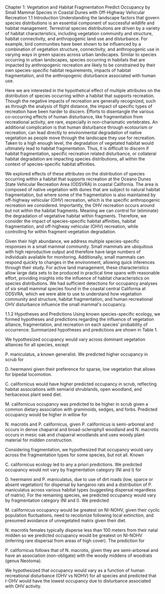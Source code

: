 Chapter 1: Vegetation and Habitat Fragmentation Predict Occupancy by Small Mammal Species in Coastal Dunes with Off-Highway Vehicular Recreation
1.1 Introduction
Understanding the landscape factors that govern species distributions is an essential component of successful wildlife and habitat management. Terrestrial species distributions are driven by a variety of habitat characteristics, including vegetation community and structure, habitat connectivity, and anthropogenic land use and disturbance. For example, bird communities have been shown to be influenced by a combination of vegetation structure, connectivity, and anthropogenic use in varying ways in green spaces across urban landscapes. Similar to species occurring in urban landscapes, species occurring in habitats that are impacted by anthropogenic recreation are likely to be constrained by their own species-specific habitat requirements, impacts of habitat fragmentation, and the anthropogenic disturbance associated with human use.




Here we are interested in the hypothetical effect of multiple attributes on the distribution of species occurring within a habitat that supports recreation. Though the negative impacts of recreation are generally recognized, such as through the analysis of flight distance, the impact of specific types of recreation have been harder to discern. Efforts to disentangle the various co-occurring effects of human disturbance, like fragmentation from recreational activity, are rare, especially in non-charismatic vertebrates. An additional complication is that human disturbance through ecotourism or recreation, can lead directly to environmental degradation of native vegetation as people move through the landscape they use for recreation. Taken to a high enough level, the degradation of vegetated habitat would ultimately lead to habitat fragmentation. Thus, it is difficult to discern if habitat fragmentation, specific recreation related disturbance, or collateral habitat degradation are impacting species distributions, all within the context of species-specific habitat affinities.





We explored effects of these attributes on the distribution of species occurring within a habitat that supports recreation at the Oceano Dunes State Vehicular Recreation Area (ODSVRA) in coastal California. The area is composed of native vegetation with dunes that are subject to natural habitat fragmentation, but where some of the fragmentation is also maintained by off-highway vehicular (OHV) recreation, which is the specific anthropogenic recreation we considered. Importantly, the OHV recreation occurs around but not within the habitat fragments. Meaning we can control for (eliminate) the degradation of vegetative habitat within fragments. Therefore, we consider the impact of species-specific habitat affinities, habitat fragmentation, and off-highway vehicular (OHV) recreation, while controlling for within fragment vegetation degradation.





Given their high abundance, we address multiple species-specific responses in a small mammal community. Small mammals are ubiquitous with high reproductive output and therefore have large numbers of individuals available for monitoring. Additionally, small mammals can respond quickly to changes in the environment, allowing quick inferences through their study. For active land management, these characteristics allow large data sets to be produced in practical time spans with reasonable effort, providing insights into the influence of habitat characteristics on species distributions. We had sufficient detections for occupancy analyses of six small mammal species found in the coastal central California at ODSVRA, which we were able to use to understand how vegetation community and structure, habitat fragmentation, and human recreational OHV disturbance influence the small mammal's occupancy.





1.1.2 Hypotheses and Predictions
Using known species-specific ecology, we formed hypotheses and predictions regarding the influence of vegetation alliance, fragmentation, and recreation on each species' probability of occurrence. Summarized hypotheses and predictions are shown in Table 1.


We hypothesized occupancy would vary across dominant vegetation alliances for all species, except 

P. maniculatus, a known generalist. We predicted higher occupancy in scrub for 

D. heermanni given their preference for sparse, low vegetation that allows for bipedal locomotion. 

C. californicus would have higher predicted occupancy in scrub, reflecting habitat associations with semiarid shrublands, open woodland, and herbaceous plant seed diet. 

M. californicus occupancy was predicted to be higher in scrub given a common dietary association with graminoids, sedges, and forbs. Predicted occupancy would be higher in willow for 

N. macrotis and P. californicus, given P. californicus is semi-arboreal and occurs in dense chaparral and broad-sclerophyll woodland and N. macrotis occurs in mesic oak and chaparral woodlands and uses woody plant material for midden construction.

Considering fragmentation, we hypothesized that occupancy would vary across the fragmentation types for some species, but not all. Known 

C. californicus ecology led to any a priori predictions. We predicted occupancy would not vary by fragmentation category (NI and I) for 

D. heermanni and P. maniculatus, due to use of dirt roads (low, sparce or absent vegetation) for dispersal by kangaroo rats and a distribution of P. maniculatus across various habitat types (suggesting dispersal regardless of matrix). For the remaining species, we predicted occupancy would vary by fragmentation category (NI and I). We predicted 


M. californicus occupancy would be greatest on NI-NOHV, given their cyclic population fluctuations, need to recolonize following local extinction, and presumed avoidance of unvegetated matrix given their diet. 

N. macrotis females typically disperse less than 100 meters from their natal midden so we predicted occupancy would be greatest on NI-NOHV (inferring rare dispersal from areas of high cover). The prediction for 

P. californicus follows that of N. macrotis, given they are semi-arboreal and have an association (non-obligate) with the woody middens of woodrats (genus Neotoma).

We hypothesized that occupancy would vary as a function of human recreational disturbance (OHV vs NOHV) for all species and predicted that I-OHV would have the lowest occupancy due to disturbance associated with OHV activity.